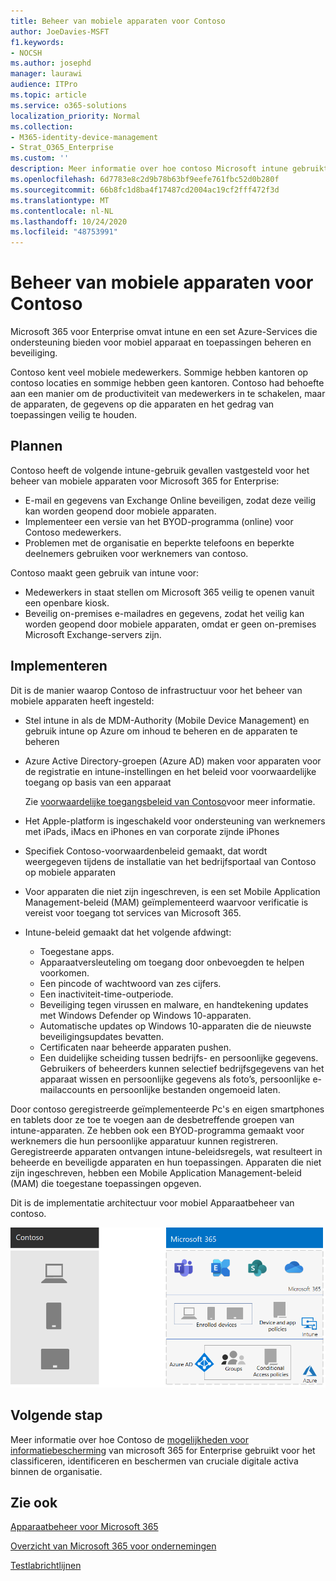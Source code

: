 ```yaml
---
title: Beheer van mobiele apparaten voor Contoso
author: JoeDavies-MSFT
f1.keywords:
- NOCSH
ms.author: josephd
manager: laurawi
audience: ITPro
ms.topic: article
ms.service: o365-solutions
localization_priority: Normal
ms.collection:
- M365-identity-device-management
- Strat_O365_Enterprise
ms.custom: ''
description: Meer informatie over hoe contoso Microsoft intune gebruikt in Microsoft 365 for Enterprise voor het beheren van de apparaten en de apps die daarop worden uitgevoerd.
ms.openlocfilehash: 6d7783e8c2d9b78b63bf9eefe761fbc52d0b280f
ms.sourcegitcommit: 66b8fc1d8ba4f17487cd2004ac19cf2fff472f3d
ms.translationtype: MT
ms.contentlocale: nl-NL
ms.lasthandoff: 10/24/2020
ms.locfileid: "48753991"
---
```

# <a name="mobile-device-management-for-contoso"></a>Beheer van mobiele apparaten voor Contoso

Microsoft 365 voor Enterprise omvat intune en een set Azure-Services die ondersteuning bieden voor mobiel apparaat en toepassingen beheren en beveiliging.

Contoso kent veel mobiele medewerkers. Sommige hebben kantoren op contoso locaties en sommige hebben geen kantoren. Contoso had behoefte aan een manier om de productiviteit van medewerkers in te schakelen, maar de apparaten, de gegevens op die apparaten en het gedrag van toepassingen veilig te houden.

## <a name="plan"></a>Plannen

Contoso heeft de volgende intune-gebruik gevallen vastgesteld voor het beheer van mobiele apparaten voor Microsoft 365 for Enterprise:

- E-mail en gegevens van Exchange Online beveiligen, zodat deze veilig kan worden geopend door mobiele apparaten.
- Implementeer een versie van het BYOD-programma (online) voor Contoso medewerkers.
- Problemen met de organisatie en beperkte telefoons en beperkte deelnemers gebruiken voor werknemers van contoso.

Contoso maakt geen gebruik van intune voor:

- Medewerkers in staat stellen om Microsoft 365 veilig te openen vanuit een openbare kiosk.
- Beveilig on-premises e-mailadres en gegevens, zodat het veilig kan worden geopend door mobiele apparaten, omdat er geen on-premises Microsoft Exchange-servers zijn.

## <a name="deploy"></a>Implementeren

Dit is de manier waarop Contoso de infrastructuur voor het beheer van mobiele apparaten heeft ingesteld:

- Stel intune in als de MDM-Authority (Mobile Device Management) en gebruik intune op Azure om inhoud te beheren en de apparaten te beheren
- Azure Active Directory-groepen (Azure AD) maken voor apparaten voor de registratie en intune-instellingen en het beleid voor voorwaardelijke toegang op basis van een apparaat

  Zie [voorwaardelijke toegangsbeleid van Contoso](contoso-identity.md#conditional-access-policies-for-identity-and-device-access)voor meer informatie.

- Het Apple-platform is ingeschakeld voor ondersteuning van werknemers met iPads, iMacs en iPhones en van corporate zijnde iPhones
- Specifiek Contoso-voorwaardenbeleid gemaakt, dat wordt weergegeven tijdens de installatie van het bedrijfsportaal van Contoso op mobiele apparaten
- Voor apparaten die niet zijn ingeschreven, is een set Mobile Application Management-beleid (MAM) geïmplementeerd waarvoor verificatie is vereist voor toegang tot services van Microsoft 365.
- Intune-beleid gemaakt dat het volgende afdwingt:
  - Toegestane apps.
  - Apparaatversleuteling om toegang door onbevoegden te helpen voorkomen.
  - Een pincode of wachtwoord van zes cijfers.
  - Een inactiviteit-time-outperiode.
  - Beveiliging tegen virussen en malware, en handtekening updates met Windows Defender op Windows 10-apparaten.
  - Automatische updates op Windows 10-apparaten die de nieuwste beveiligingsupdates bevatten.
  - Certificaten naar beheerde apparaten pushen.
  - Een duidelijke scheiding tussen bedrijfs- en persoonlijke gegevens.  Gebruikers of beheerders kunnen selectief bedrijfsgegevens van het apparaat wissen en persoonlijke gegevens als foto’s, persoonlijke e-mailaccounts en persoonlijke bestanden ongemoeid laten.

Door contoso geregistreerde geïmplementeerde Pc's en eigen smartphones en tablets door ze toe te voegen aan de desbetreffende groepen van intune-apparaten. Ze hebben ook een BYOD-programma gemaakt voor werknemers die hun persoonlijke apparatuur kunnen registreren. Geregistreerde apparaten ontvangen intune-beleidsregels, wat resulteert in beheerde en beveiligde apparaten en hun toepassingen. Apparaten die niet zijn ingeschreven, hebben een Mobile Application Management-beleid (MAM) die toegestane toepassingen opgeven.

Dit is de implementatie architectuur voor mobiel Apparaatbeheer van contoso.

![Implementatie-infrastructuur van Contoso Mobile Device Management](../media/contoso-mdm/contoso-mdm-fig1.png)

## <a name="next-step"></a>Volgende stap

Meer informatie over hoe Contoso de [mogelijkheden voor informatiebescherming](contoso-info-protect.md) van microsoft 365 for Enterprise gebruikt voor het classificeren, identificeren en beschermen van cruciale digitale activa binnen de organisatie.

## <a name="see-also"></a>Zie ook

[Apparaatbeheer voor Microsoft 365](device-management-roadmap-microsoft-365.md)

[Overzicht van Microsoft 365 voor ondernemingen](microsoft-365-overview.md)

[Testlabrichtlijnen](m365-enterprise-test-lab-guides.md)

